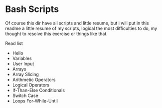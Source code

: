# Bash Scripts

Of course this dir have all scripts and little resume, but i will put in this readme a little resume of my scripts, logical the most difficulties to do, my thought to resolve this exercise or things like that.

Read list
- Hello
- Variables
- User Input
- Arrays
- Array Slicing
- Arithmetic Operators
- Logical Operators 
- If-Than-Else Conditionals
- Switch Case
- Loops For-While-Until

